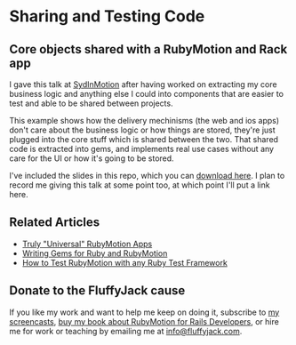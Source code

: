 # Sharing and Testing Code

## Core objects shared with a RubyMotion and Rack app

I gave this talk at [SydInMotion](http://sydinmotion.com/) after having worked on extracting my core business logic and anything else I could into components that are easier to test and able to be shared between projects.

This example shows how the delivery mechinisms (the web and ios apps) don't care about the business logic or how things are stored, they're just plugged into the core stuff which is shared between the two. That shared code is extracted into gems, and implements real use cases without any care for the UI or how it's going to be stored.

I've included the slides in this repo, which you can [download here](https://github.com/FluffyJack/RubyMotionAndWebSharingCodeAndTestingFastExample/blob/master/slides.pdf?raw=true). I plan to record me giving this talk at some point too, at which point I'll put a link here.

## Related Articles

* [Truly "Universal" RubyMotion Apps](http://blog.motioninmotion.tv/truly-universal-rubymotion-apps)
* [Writing Gems for Ruby and RubyMotion](http://blog.motioninmotion.tv/gems-for-ruby-or-rubymotion)
* [How to Test RubyMotion with any Ruby Test Framework](http://blog.motioninmotion.tv/how-to-test-rubymotion-with-any-ruby-test-framework)

## Donate to the FluffyJack cause

If you like my work and want to help me keep on doing it, subscribe to [my screencasts](https://motioninmotion.tv/), [buy my book about RubyMotion for Rails Developers](http://book.motioninmotion.tv/), or hire me for work or teaching by emailing me at [info@fluffyjack.com](mailto:info@fluffyjack.com).
